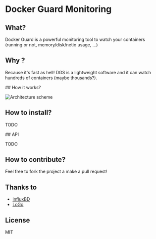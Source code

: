# Docker Guard Monitoring 

## What?

Docker Guard is a powerful monitoring tool to watch your containers (running or not, memory/disk/netio usage, ...)

## Why ?

Because it's fast as hell! DGS is a lightweight software and it can watch hundreds of containers (maybe thousands?).

## How it works?

![Architecture scheme](http://i.imgur.com/74qYu4z.png?1)

## How to install?

TODO

## API

TODO

## How to contribute?

Feel free to fork the project a make a pull request!

## Thanks to

* [InfluxBD](https://github.com/influxdb/influxdb)
* [LoGo](https://github.com/Nurza/LoGo)

## License

MIT
